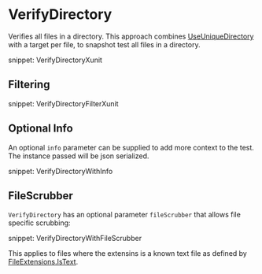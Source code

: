 # VerifyDirectory

Verifies all files in a directory. This approach combines [UseUniqueDirectory](/docs/naming.md#useuniquedirectory) with a target per file, to snapshot test all files in a directory.

snippet: VerifyDirectoryXunit


## Filtering

snippet: VerifyDirectoryFilterXunit


## Optional Info

An optional `info` parameter can be supplied to add more context to the test. The instance passed will be json serialized.

snippet: VerifyDirectoryWithInfo


## FileScrubber

`VerifyDirectory` has an optional parameter `fileScrubber` that allows file specific scrubbing:

snippet: VerifyDirectoryWithFileScrubber

This applies to files where the extensins is a known text file as defined by [FileExtensions.IsText](https://github.com/VerifyTests/EmptyFiles#istext).